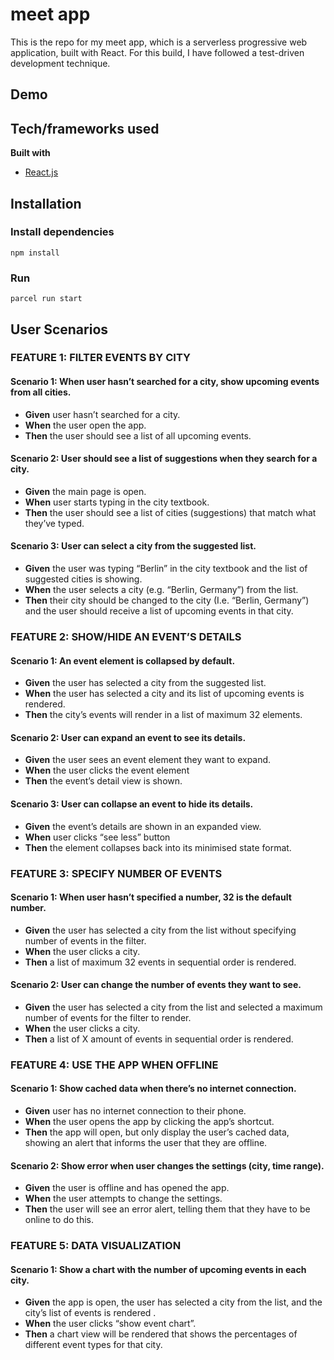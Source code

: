 # meet app
This is the repo for my meet app, which is a serverless progressive web application, built with React.
For this build, I have followed a test-driven development technique. 


## Demo

## Tech/frameworks used
**Built with**
- [React.js](https://reactjs.org/)

## Installation 
### Install dependencies
`npm install`
### Run
`parcel run start`

## User Scenarios

### FEATURE 1: FILTER EVENTS BY CITY
#### Scenario 1: When user hasn’t searched for a city, show upcoming events from all cities.
- **Given** user hasn’t searched for a city.
- **When** the user open the app.
- **Then** the user should see a list of all upcoming events.
#### Scenario 2: User should see a list of suggestions when they search for a city.
- **Given** the main page is open. 
- **When** user starts typing in the city textbook.
- **Then** the user should see a list of cities (suggestions) that match what they’ve typed. 
#### Scenario 3: User can select a city from the suggested list.
- **Given** the user was typing “Berlin” in the city textbook and the list of suggested cities is showing.
- **When** the user selects a city (e.g. “Berlin, Germany”) from the list.
- **Then** their city should be changed to the city (I.e.  “Berlin, Germany”) and the user should receive a list of upcoming events in that city.
 
### FEATURE 2: SHOW/HIDE AN EVENT’S DETAILS
#### Scenario 1: An event element is collapsed by default.
- **Given** the user has selected a city from the suggested list.
- **When** the user has selected a city and its list of upcoming events is rendered. 
- **Then** the city’s events will render in a list of maximum 32 elements. 
#### Scenario 2: User can expand an event to see its details.
- **Given** the user sees an event element they want to expand. 
- **When** the user clicks the event element
- **Then** the event’s detail view is shown. 
#### Scenario 3: User can collapse an event to hide its details.
- **Given** the event’s details are shown in an expanded view.
- **When** user clicks “see less” button
- **Then** the element collapses back into its minimised state format. 

### FEATURE 3: SPECIFY NUMBER OF EVENTS
#### Scenario 1: When user hasn’t specified a number, 32 is the default number.
- **Given** the user has selected a city from the list without specifying number of events in the filter. 
- **When** the user clicks a city.
- **Then** a list of maximum 32 events in sequential order is rendered. 
#### Scenario 2: User can change the number of events they want to see.
- **Given** the user has selected a city from the list and selected a maximum number of events for the filter to render.
- **When** the user clicks a city.
- **Then** a list of X amount of events in sequential order is rendered. 

### FEATURE 4: USE THE APP WHEN OFFLINE
#### Scenario 1: Show cached data when there’s no internet connection.
- **Given** user has no internet connection to their phone. 
- **When** the user opens the app by clicking the app’s shortcut.
- **Then** the app will open, but only display the user’s cached data, showing an alert that informs the user that they are offline. 
#### Scenario 2: Show error when user changes the settings (city, time range).
- **Given** the user is offline and has opened the app. 
- **When** the user attempts to change the settings.
- **Then** the user will see an error alert, telling them that they have to be online to do this. 

### FEATURE 5: DATA VISUALIZATION
#### Scenario 1: Show a chart with the number of upcoming events in each city.
- **Given** the app is open, the user has selected a city from the list, and the city’s list of events is rendered . 
- **When** the user clicks “show event chart”.
- **Then** a chart view will be rendered that shows the percentages of different event types for that city. 
